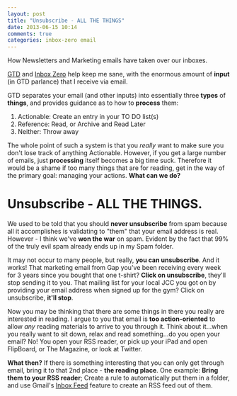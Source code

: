 ```yaml
---
layout: post
title: "Unsubscribe - ALL THE THINGS"
date: 2013-06-15 10:14
comments: true
categories: inbox-zero email
---
```

How Newsletters and Marketing emails have taken over our inboxes.

[GTD](http://en.wikipedia.org/wiki/Getting_Things_Done) and [Inbox Zero](http://inboxzero.com/) help keep me sane, with the enormous amount of **input** (in GTD parlance) that I receive via email.

<!-- more -->

GTD separates your email (and other inputs) into essentially three **types** of **things**, and provides guidance as to how to **process** them:

1. Actionable: Create an entry in your TO DO list(s)
2. Reference: Read, or Archive and Read Later
3. Neither: Throw away

The whole point of such a system is that you _really_ want to make sure you don't lose track of anything Actionable. However, if you get a large number of emails, just **processing** itself becomes a big time suck. Therefore it would be a shame if too many things that are for reading, get in the way of the primary goal: managing your actions. **What can we do?**

Unsubscribe - ALL THE THINGS.
=============================

We used to be told that you should **never unsubscribe** from spam because all it accomplishes is validating to "them" that your email address is real. However - I think we've **won the war** on spam. Evident by the fact that 99% of the truly evil spam already ends up in my Spam folder.

It may not occur to many people, but really, **you can unsubscribe**. And it works! That marketing email from Gap you've been receiving every week for 3 years since you bought that one t-shirt? **Click on unsubscribe**, they'll stop sending it to you. That mailing list for your local JCC you got on by providing your email address when signed up for the gym? Click on unsubscribe, **it'll stop**.

Now you may be thinking that there are some things in there you really are interested in reading. I argue to you that email is **too action-oriented** to allow _any_ reading materials to arrive to you through it. Think about it...when you really want to sit down, relax and read something...do you open your email? No! You open your RSS reader, or pick up your iPad and open FlipBoard, or The Magazine, or look at Twitter.

**What then?** If there is something interesting that you can only get through email, bring it to that 2nd place - **the reading place**. One example: **Bring them to your RSS reader**; Create a rule to automatically put them in a folder, and use Gmail's [Inbox Feed](https://developers.google.com/gmail/gmail_inbox_feed) feature to create an RSS feed out of them.

